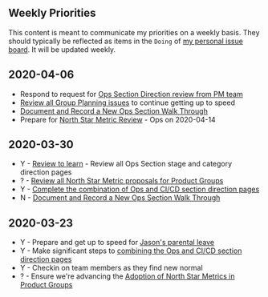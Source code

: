 ## Weekly Priorities
This content is meant to communicate my priorities on a weekly basis. They should typically be reflected as items in the `Doing` of [my personal issue board](https://gitlab.com/groups/gitlab-com/-/boards/1353560?assignee_username=kencjohnston). It will be updated weekly.

## 2020-04-06
* Respond to request for [Ops Section Direction review from PM team](https://gitlab.com/gitlab-com/Product/-/issues/986)
* [Review all Group Planning issues](https://gitlab.com/gitlab-com/Product/-/issues/989) to continue getting up to speed
* [Document and Record a New Ops Section Walk Through](https://gitlab.com/gitlab-com/Product/-/issues/951)
* Prepare for [North Star Metric Review](https://gitlab.com/gitlab-com/Product/-/issues/880) - Ops on 2020-04-14

## 2020-03-30
* Y - [Review to learn](https://gitlab.com/gitlab-com/Product/-/issues/947) - Review all Ops Section stage and category direction pages
* ? - [Review all North Star Metric proposals for Product Groups](https://gitlab.com/gitlab-com/Product/-/issues/880)
* Y - [Complete the combination of Ops and CI/CD section direction pages](https://gitlab.com/gitlab-com/Product/-/issues/912)
* N - [Document and Record a New Ops Section Walk Through](https://gitlab.com/gitlab-com/Product/-/issues/951)

## 2020-03-23
* Y - Prepare and get up to speed for [Jason's parental leave](https://gitlab.com/gitlab-com/Product/-/issues/911)
* Y - Make significant steps to [combining the Ops and CI/CD section direction pages](https://gitlab.com/gitlab-com/Product/-/issues/912)
* Y - Checkin on team members as they find new normal
* ? - Ensure we're advancing the [Adoption of North Star Metrics in Product Groups](https://gitlab.com/gitlab-com/Product/-/issues/880)
